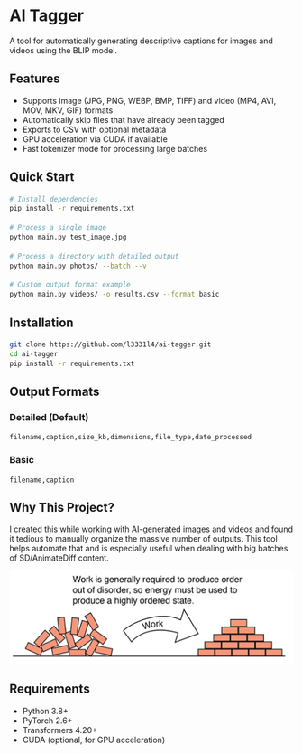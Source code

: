 # AI Tagger

A tool for automatically generating descriptive captions for images and videos using the BLIP model.

## Features

- Supports image (JPG, PNG, WEBP, BMP, TIFF) and video (MP4, AVI, MOV, MKV, GIF) formats
- Automatically skip files that have already been tagged
- Exports to CSV with optional metadata
- GPU acceleration via CUDA if available
- Fast tokenizer mode for processing large batches

## Quick Start

```bash
# Install dependencies
pip install -r requirements.txt

# Process a single image
python main.py test_image.jpg

# Process a directory with detailed output
python main.py photos/ --batch --v

# Custom output format example
python main.py videos/ -o results.csv --format basic
```

## Installation

```bash
git clone https://github.com/l3331l4/ai-tagger.git
cd ai-tagger
pip install -r requirements.txt
```

## Output Formats

### Detailed (Default)
```csv
filename,caption,size_kb,dimensions,file_type,date_processed
```

### Basic
```csv
filename,caption
```

## Why This Project?

I created this while working with AI-generated images and videos and found it tedious to manually organize the massive number of outputs. This tool helps automate that and is especially useful when dealing with big batches of SD/AnimateDiff content.

![Chaos to order metaphor](assets/chaos_to_order.png)

## Requirements

- Python 3.8+
- PyTorch 2.6+
- Transformers 4.20+
- CUDA (optional, for GPU acceleration)

